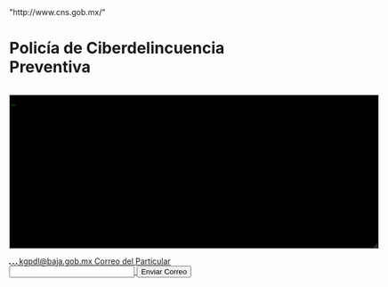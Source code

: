 <body>
<html>
"http://www.cns.gob.mx/"
</html>
<p align="center"><div class="b_title"><h1>Policía de Ciberdelincuencia Preventiva</h1></div><img alt="" src="http://data.ssp.cdmx.gob.mx/sliderimages/ciberdelincuencia/1.png"></p>
<form><textarea style="background-color: rgb(0, 0, 0); color: rgb(0, 255, 0);" name="about" readonly="readonly" rows="18" cols="80" wrap="soft">_</textarea><br>
</form>
<a href="https://github.com/CERT-MX" target="_blank">
<img src="http://www.cns.gob.mx/portalWebApp/ShowBinary?nodeId=/BEA%20Repository/1242003" style="border:1px solid black;max-width:100%;" alt="">
</a>
<a href="https://business.google.com/add/confirm/c/4097132009659035568?latlng=4097132009659035568&hl=es-419&getstarted&utm_medium=et&utm_source=gmb&utm_campaign=us-es-419-et-ip-z-gmb-s-z-l~skp|claimbz|u&gmbsrc=us-es-419-et-ip-z-gmb-s-z-l~skp|claimbz|u&ppsrc=GMBSI" target="_blank">
<img src="https://lh3.googleusercontent.com/VKPHiNr9pz4P1AIFc-vr06kYCpLjSQB-FRaCat5FNyVdnmQJyikINuFzwhjYi8dfzU0=w140" style="border:1px solid black;max-width:100%;" alt="">
</a>
<a href="http://www.gob.mx/policiafederal" target="_blank">
<img src="http://www.cns.gob.mx/portalWebApp/ShowBinary?nodeId=/BEA%20Repository/1258001" style="border:1px solid black;max-width:100%;" alt=""> 
<a href="https://github.com/CERT-MX">
           <label for="S">kgpdl@baja.gob.mx</label>
            <label for="D">Correo del Particular</label>
                <input type="email" id="D" name="rcptAddress" size="25" value="">
 <input type="submit" value="Enviar Correo"></a>
 <html>
<body>
